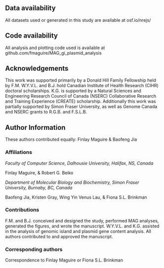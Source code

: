 
## Data availability

All datasets used or generated in this study are available at osf.io/nrejs/

## Code availability

All analysis and plotting code used is available at github.com/fmaguire/MAG_gi_plasmid_analysis

## Acknowledgements

This work was supported primarily by a Donald Hill Family Fellowship held by F.M.
W.Y.V.L. and B.J. hold Canadian Institute of Health Research (CIHR) doctoral scholarships.
K.G. is supported by a Natural Sciences and Engineering Research Council of Canada (NSERC) Collaborative Research and Training Experience (CREATE) scholarship.
Additionally this work was partially supported by Simon Fraser University, as well as Genome Canada and NSERC grants to R.G.B. and F.S.L.B. 

## Author Information

These authors contributed equally: Finlay Maguire & Baofeng Jia

### Affiliations

_Faculty of Computer Science, Dalhousie University, Halifax, NS, Canada_

Finlay Maguire, & Robert G. Beiko

_Department of Molecular Biology and Biochemistry, Simon Fraser University, Burnaby, BC, Canada_

Baofeng Jia, Kristen Gray, Wing Yin Venus Lau, & Fiona S.L. Brinkman

### Contributions

F.M. and B.J. conceived and designed the study, performed MAG analyses, generated the figures, and wrote the manuscript.
W.Y.V.L. and K.G. assisted in the analysis of genomic island and plasmid gene content analysis.
All authors contributed to and approved the manuscript.

### Corresponding authors

Correspondence to Finlay Maguire or Fiona S.L. Brinkman
